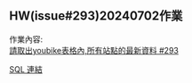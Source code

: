 ## HW(issue#293)20240702作業
作業內容:  
[請取出youbike表格內,所有站點的最新資料 #293](https://github.com/roberthsu2003/__11304_python_2024_tvdi__/issues/293)

[SQL 連結](https://github.com/vick/__11304_python_2024_tvdi__/blob/main/homework/%E6%9E%97%E9%83%81%E9%9B%AF/issue293/20240709.sql)